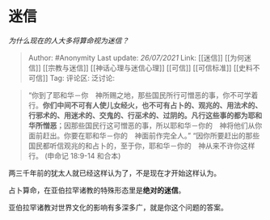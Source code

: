 # 迷信
*为什么现在的人大多将算命视为迷信？*

> Author: #Anonymity
> Last update: *26/07/2021*
> Link: [[迷信]] [[为何迷信]] [[宗教与迷信]] [[神话心理与迷信心理]] [[可信]] [[可信标准]] [[史料不可信]]
> Tag:
> 评论区:
> 泛讨论:

> “你到了耶和华－你　神所赐之地，那些国民所行可憎恶的事，你不可学着行。**你们中间不可有人使儿女经火，也不可有占卜的、观兆的、用法术的、行邪术的、用迷术的、交鬼的、行巫术的、过阴的。凡行这些事的都为耶和华所憎恶**；因那些国民行这可憎恶的事，所以耶和华－你的　神将他们从你面前赶出。你要在耶和华－你的　神面前作完全人。”
> “因你所要赶出的那些国民都听信观兆的和占卜的，至于你，耶和华－你的　神从来不许你这样行。
> (申命记 18:9-14 和合本)

两三千年前的犹太人就已经这样认为了，不是现在才开始这样认为。

占卜算命，在亚伯拉罕诸教的特殊形态里是**绝对的迷信**。

亚伯拉罕诸教对世界文化的影响有多深多广，就是你这个问题的答案。
